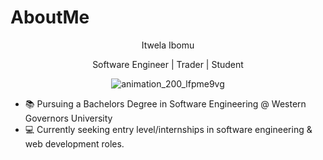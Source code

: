 # AboutMe
<p align="center">
  Itwela Ibomu
</p>
<p align="center">
Software Engineer | Trader | Student
</p>
<p align="center">
  <img src="https://user-images.githubusercontent.com/36617380/227792198-e7a26075-03b7-4a8c-8ec6-f82938d72f73.gif" alt="animation_200_lfpme9vg" />
</p>

* 📚 Pursuing a Bachelors Degree in Software Engineering @ Western Governors University
* 💻 Currently seeking entry level/internships in software engineering & web development roles.
